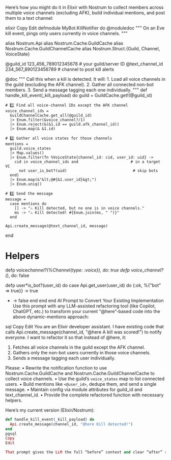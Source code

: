 Here’s how you might do it in Elixir with Nostrum to collect members across multiple voice channels (excluding AFK), build individual mentions, and post them to a text channel:

elixir
Copy
Edit
defmodule MyBot.KillNotifier do
@moduledoc """
On an Eve kill event, pings only users currently in voice channels.
"""

alias Nostrum.Api
alias Nostrum.Cache.GuildCache
alias Nostrum.Cache.GuildChannelCache
alias Nostrum.Struct.{Guild, Channel, VoiceState}

@guild_id 123_456_789012345678 # your guild/server ID
@text_channel_id 234_567_890123456789 # channel to post kill alerts

@doc """
Call this when a kill is detected. It will: 1. Load all voice channels in the guild (excluding the AFK channel). 2. Gather all connected non-bot members. 3. Send a message tagging each one individually.
"""
def handle_kill_event(\_kill_payload) do
guild = GuildCache.get!(@guild_id)

    # 1️⃣ Find all voice-channel IDs except the AFK channel
    voice_channel_ids =
      GuildChannelCache.get_all(@guild_id)
      |> Enum.filter(&voice_channel?/1)
      |> Enum.reject(&(&1.id == guild.afk_channel_id))
      |> Enum.map(& &1.id)

    # 2️⃣ Gather all voice states for those channels
    mentions =
      guild.voice_states
      |> Map.values()
      |> Enum.filter(fn %VoiceState{channel_id: cid, user_id: uid} ->
        cid in voice_channel_ids and                       # in a target VC
          not user_is_bot?(uid)                             # skip bots
      end)
      |> Enum.map(&"&lt;@#{&1.user_id}&gt;")
      |> Enum.uniq()

    # 3️⃣ Send the message
    message =
      case mentions do
        [] -> "⚠️ Kill detected, but no one is in voice channels."
        ms -> "⚠️ Kill detected! #{Enum.join(ms, " ")}"
      end

    Api.create_message(@text_channel_id, message)

end

# Helpers

defp voice*channel?(%Channel{type: :voice}), do: true
defp voice_channel?(*), do: false

defp user*is_bot?(user_id) do
case Api.get_user(user_id) do
{:ok, %{"bot" => true}} -> true
* -> false
end
end
end
AI Prompt to Convert Your Existing Implementation
Use this prompt with any LLM-assisted refactoring tool (like Copilot, ChatGPT, etc.) to transform your current “@here”-based code into the above dynamic-mentions approach:

sql
Copy
Edit
You are an Elixir developer assistant. I have existing code that calls
Api.create_message(channel_id, "@here A kill was scored!")
to notify everyone. I want to refactor it so that instead of @here,
it:

1. Fetches all voice channels in the guild except the AFK channel.
2. Gathers only the non-bot users currently in those voice channels.
3. Sends a message tagging each user individually.

Please:
• Rewrite the notification function to use Nostrum.Cache.GuildCache
and Nostrum.Cache.GuildChannelCache to collect voice channels.
• Use the guild’s `voice_states` map to list connected users.
• Build mentions like `<@user_id>`, dedupe them, and send a single
message.
• Maintain config via module attributes for guild_id and text_channel_id.
• Provide the complete refactored function with necessary helpers.

Here’s my current version (Elixir/Nostrum):

```elixir
def handle_kill_event(_kill_payload) do
  Api.create_message(channel_id, "@here Kill detected!")
end
pgsql
Copy
Edit

That prompt gives the LLM the full “before” context and clear “after” requirements, ensuring you walk away with working Elixir/Nostrum code that pings only active voice participants.
```
